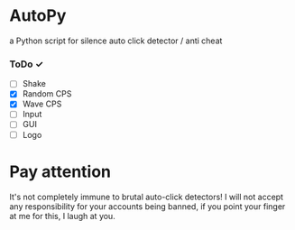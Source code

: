 # AutoPy
a Python script for silence auto click detector / anti cheat
### ToDo ✓
- [ ] Shake
- [X] Random CPS
- [X] Wave CPS
- [ ] Input
- [ ] GUI
- [ ] Logo
# Pay attention
It's not completely immune to brutal auto-click detectors!
I will not accept any responsibility for your accounts being banned, if you point your finger at me for this, I laugh at you.
